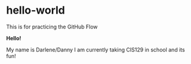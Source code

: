 # hello-world
This is for practicing the GitHub Flow

**Hello!**

My name is Darlene/Danny I am currently taking CIS129 in school and its fun!

